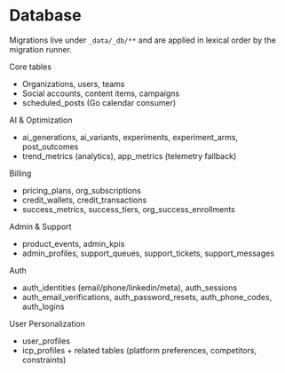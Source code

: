 # Database

Migrations live under `_data/_db/**` and are applied in lexical order by the migration runner.

Core tables
- Organizations, users, teams
- Social accounts, content items, campaigns
- scheduled_posts (Go calendar consumer)

AI & Optimization
- ai_generations, ai_variants, experiments, experiment_arms, post_outcomes
- trend_metrics (analytics), app_metrics (telemetry fallback)

Billing
- pricing_plans, org_subscriptions
- credit_wallets, credit_transactions
- success_metrics, success_tiers, org_success_enrollments

Admin & Support
- product_events, admin_kpis
- admin_profiles, support_queues, support_tickets, support_messages

Auth
- auth_identities (email/phone/linkedin/meta), auth_sessions
- auth_email_verifications, auth_password_resets, auth_phone_codes, auth_logins

User Personalization
- user_profiles
- icp_profiles + related tables (platform preferences, competitors, constraints)

